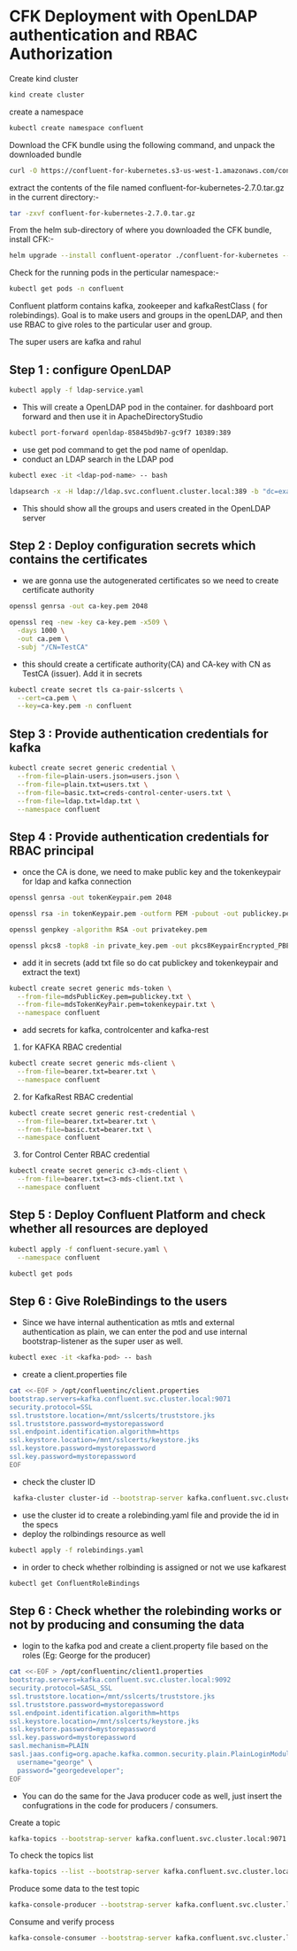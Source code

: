 # CFK Deployment with OpenLDAP authentication and RBAC Authorization

Create kind cluster

```bash
kind create cluster
```

create a namespace
```bash
kubectl create namespace confluent
```

Download the CFK bundle using the following command, and unpack the downloaded bundle
```bash
curl -O https://confluent-for-kubernetes.s3-us-west-1.amazonaws.com/confluent-for-kubernetes-2.7.0.tar.gz
```
extract the contents of the file named confluent-for-kubernetes-2.7.0.tar.gz in the current directory:-
```bash
tar -zxvf confluent-for-kubernetes-2.7.0.tar.gz
```

From the helm sub-directory of where you downloaded the CFK bundle, install CFK:-
```bash
helm upgrade --install confluent-operator ./confluent-for-kubernetes --namespace confluent
```
Check for the running pods in the perticular namespace:-
```bash
kubectl get pods -n confluent
```
Confluent platform contains kafka, zookeeper and kafkaRestClass ( for rolebindings). Goal is to make users and groups in the openLDAP, and then use RBAC to give roles to the particular user and group.

The super users are kafka and rahul

Step 1 : configure OpenLDAP
-
```bash
kubectl apply -f ldap-service.yaml
```
- This will create a OpenLDAP pod in the container. for dashboard port forward and then use it in ApacheDirectoryStudio

```bash
kubectl port-forward openldap-85845bd9b7-gc9f7 10389:389
```
- use get pod command to get the pod name of openldap.
- conduct an LDAP search in the LDAP pod

```bash
kubectl exec -it <ldap-pod-name> -- bash
```
```bash
ldapsearch -x -H ldap://ldap.svc.confluent.cluster.local:389 -b "dc=example,dc=com" -D "cn=admin,dc=example,dc=com" -w secret

```

- This should show all the groups and users created in the OpenLDAP server

Step 2 : Deploy configuration secrets which contains the certificates
-
- we are gonna use the autogenerated certificates so we need to create certificate authority

```bash
openssl genrsa -out ca-key.pem 2048
```
```bash
openssl req -new -key ca-key.pem -x509 \
  -days 1000 \
  -out ca.pem \
  -subj "/CN=TestCA"

```

- this should create a certificate authority(CA) and CA-key with CN as TestCA (issuer). Add it in secrets

```bash
kubectl create secret tls ca-pair-sslcerts \
  --cert=ca.pem \
  --key=ca-key.pem -n confluent
```

Step 3 : Provide authentication credentials for kafka
- 
```bash
kubectl create secret generic credential \
  --from-file=plain-users.json=users.json \
  --from-file=plain.txt=users.txt \
  --from-file=basic.txt=creds-control-center-users.txt \
  --from-file=ldap.txt=ldap.txt \
  --namespace confluent
```

Step 4 : Provide authentication credentials for RBAC principal
- 
- once the CA is done, we need to make public key and the tokenkeypair for ldap and kafka connection

```bash
openssl genrsa -out tokenKeypair.pem 2048
```
```bash
openssl rsa -in tokenKeypair.pem -outform PEM -pubout -out publickey.pem
```
```bash
openssl genpkey -algorithm RSA -out privatekey.pem
```
```bash
openssl pkcs8 -topk8 -in private_key.pem -out pkcs8KeypairEncrypted_PBE-SHA1-3DES.pem -v1 PBE-SHA1-3DES
```

- add it in secrets (add txt file so do cat publickey and tokenkeypair and extract the text)

```bash
kubectl create secret generic mds-token \
  --from-file=mdsPublicKey.pem=publickey.txt \
  --from-file=mdsTokenKeyPair.pem=tokenkeypair.txt \
  --namespace confluent
```
- add secrets for kafka, controlcenter and kafka-rest


1. for KAFKA RBAC credential
```bash
kubectl create secret generic mds-client \
  --from-file=bearer.txt=bearer.txt \
  --namespace confluent
```
2. for KafkaRest RBAC credential
```bash
kubectl create secret generic rest-credential \
  --from-file=bearer.txt=bearer.txt \
  --from-file=basic.txt=bearer.txt \
  --namespace confluent
```
3. for Control Center RBAC credential
```bash
kubectl create secret generic c3-mds-client \
  --from-file=bearer.txt=c3-mds-client.txt \
  --namespace confluent
```
Step 5 : Deploy Confluent Platform and check whether all resources are deployed
- 
```bash
kubectl apply -f confluent-secure.yaml \
  --namespace confluent
```
```bash
kubectl get pods
```

Step 6 : Give RoleBindings to the users
- 
- Since we have internal authentication as mtls and external authentication as plain, we can enter the pod and use internal bootstrap-listener as the super user as well.
```bash
kubectl exec -it <kafka-pod> -- bash
```

- create a client.properties file 
```bash
cat <<-EOF > /opt/confluentinc/client.properties
bootstrap.servers=kafka.confluent.svc.cluster.local:9071
security.protocol=SSL
ssl.truststore.location=/mnt/sslcerts/truststore.jks
ssl.truststore.password=mystorepassword
ssl.endpoint.identification.algorithm=https
ssl.keystore.location=/mnt/sslcerts/keystore.jks
ssl.keystore.password=mystorepassword
ssl.key.password=mystorepassword
EOF
```
- check the cluster ID
```bash
 kafka-cluster cluster-id --bootstrap-server kafka.confluent.svc.cluster.local:9071 --config /opt/confluentinc/client.properties
```
- use the cluster id to create a rolebinding.yaml file and provide the id in the specs
- deploy the rolbindings resource as well
```bash
kubectl apply -f rolebindings.yaml
```
- in order to check whether rolbinding is assigned or not we use kafkarest
```bash
kubectl get ConfluentRoleBindings
```

Step 6 : Check whether the rolebinding works or not by producing and consuming the data
-
- login to the kafka pod and create a client.property file based on the roles (Eg: George for the producer)

```bash
cat <<-EOF > /opt/confluentinc/client1.properties
bootstrap.servers=kafka.confluent.svc.cluster.local:9092
security.protocol=SASL_SSL
ssl.truststore.location=/mnt/sslcerts/truststore.jks
ssl.truststore.password=mystorepassword
ssl.endpoint.identification.algorithm=https
ssl.keystore.location=/mnt/sslcerts/keystore.jks
ssl.keystore.password=mystorepassword
ssl.key.password=mystorepassword
sasl.mechanism=PLAIN
sasl.jaas.config=org.apache.kafka.common.security.plain.PlainLoginModule required \
  username="george" \
  password="georgedeveloper";
EOF
```
- You can do the same for the Java producer code as well, just insert the confugrations in the code for producers / consumers.

Create a topic
```bash
kafka-topics --bootstrap-server kafka.confluent.svc.cluster.local:9071 --create --topic test --partitions 3 --replication-factor 1 --command-config /opt/confluentinc/client.properties
```
To check the topics list
```bash
kafka-topics --list --bootstrap-server kafka.confluent.svc.cluster.local:9071 --command-config /opt/confluentinc/client.properties
```
Produce some data to the test topic
```bash
kafka-console-producer --bootstrap-server kafka.confluent.svc.cluster.local:9092 --topic test --producer.config /opt/confluentinc/client1.properties
```
Consume and verify process
```bash
kafka-console-consumer --bootstrap-server kafka.confluent.svc.cluster.local:9071 --topic test --from-beginning --consumer.config /opt/confluentinc/client1.properties
```
